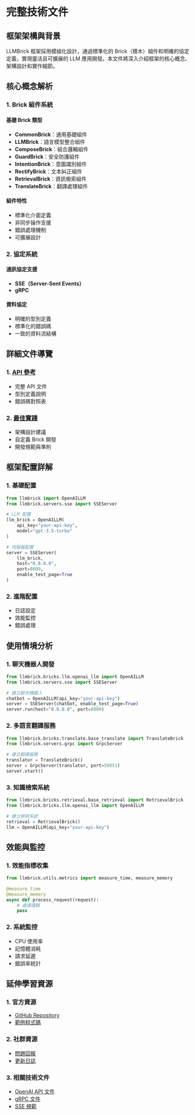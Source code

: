 
# 完整技術文件

## 框架架構與背景

LLMBrick 框架採用模組化設計，通過標準化的 Brick（積木）組件和明確的協定定義，實現靈活且可擴展的 LLM 應用開發。本文件將深入介紹框架的核心概念、架構設計和實作細節。

## 核心概念解析

### 1. Brick 組件系統

#### 基礎 Brick 類型
- **CommonBrick**：通用基礎組件
- **LLMBrick**：語言模型整合組件
- **ComposeBrick**：組合邏輯組件
- **GuardBrick**：安全防護組件
- **IntentionBrick**：意圖識別組件
- **RectifyBrick**：文本糾正組件
- **RetrievalBrick**：資訊檢索組件
- **TranslateBrick**：翻譯處理組件

#### 組件特性
- 標準化介面定義
- 非同步操作支援
- 錯誤處理機制
- 可擴展設計

### 2. 協定系統

#### 通訊協定支援
- **SSE（Server-Sent Events）**
- **gRPC**

#### 資料協定
- 明確的型別定義
- 標準化的錯誤碼
- 一致的資料流結構

## 詳細文件導覽

### 1. [API 參考](./documents/api)
- 完整 API 文件
- 型別定義說明
- 錯誤碼對照表

### 2. [最佳實踐](./category/bricks)
- 架構設計建議
- 自定義 Brick 開發
- 開發規範與準則

## 框架配置詳解

### 1. 基礎配置
```python
from llmbrick import OpenAILLM
from llmbrick.servers.sse import SSEServer

# LLM 配置
llm_brick = OpenAILLM(
    api_key="your-api-key",
    model="gpt-3.5-turbo"
)

# 伺服器配置
server = SSEServer(
    llm_brick,
    host="0.0.0.0",
    port=8000,
    enable_test_page=True
)
```

### 2. 進階配置
- 日誌設定
- 效能監控
- 錯誤處理

## 使用情境分析

### 1. 聊天機器人開發
```python
from llmbrick.bricks.llm.openai_llm import OpenAILLM
from llmbrick.servers.sse import SSEServer

# 建立聊天機器人
chatbot = OpenAILLM(api_key="your-api-key")
server = SSEServer(chatbot, enable_test_page=True)
server.run(host="0.0.0.0", port=8000)
```

### 2. 多語言翻譯服務
```python
from llmbrick.bricks.translate.base_translate import TranslateBrick
from llmbrick.servers.grpc import GrpcServer

# 建立翻譯服務
translator = TranslateBrick()
server = GrpcServer(translator, port=50051)
server.start()
```

### 3. 知識檢索系統
```python
from llmbrick.bricks.retrieval.base_retrieval import RetrievalBrick
from llmbrick.bricks.llm.openai_llm import OpenAILLM

# 建立檢索系統
retrieval = RetrievalBrick()
llm = OpenAILLM(api_key="your-api-key")
```

## 效能與監控

### 1. 效能指標收集
```python
from llmbrick.utils.metrics import measure_time, measure_memory

@measure_time
@measure_memory
async def process_request(request):
    # 處理邏輯
    pass
```

### 2. 系統監控
- CPU 使用率
- 記憶體消耗
- 請求延遲
- 錯誤率統計

## 延伸學習資源

### 1. 官方資源
- [GitHub Repository](https://github.com/JiHungLin/llmbrick)
- [範例程式碼](https://github.com/JiHungLin/llmbrick/tree/main/examples)

### 2. 社群資源
- [問題回報](https://github.com/JiHungLin/llmbrick/issues)
- [更新日誌](https://github.com/JiHungLin/llmbrick/blob/main/CHANGELOG.md)

### 3. 相關技術文件
- [OpenAI API 文件](https://platform.openai.com/docs/api-reference)
- [gRPC 文件](https://grpc.io/docs/)
- [SSE 規範](https://html.spec.whatwg.org/multipage/server-sent-events.html)